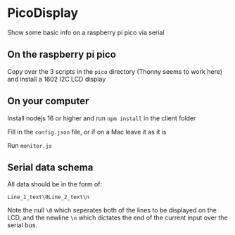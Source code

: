 # PicoDisplay
Show some basic info on a raspberry pi pico via serial

## On the raspberry pi pico

Copy over the 3 scripts in the `pico` directory (Thonny seems to work here) and install a 1602 I2C LCD display

## On your computer

Install nodejs 16 or higher and run `npm install` in the client folder

Fill in the `config.json` file, or if on a Mac leave it as it is

Run `monitor.js`

## Serial data schema

All data should be in the form of:

```
Line_1_text\0Line_2_text\n
```

Note the null `\0` which seperates both of the lines to be displayed on the LCD, and the newline `\n` which dictates the end of the current input over the serial bus.